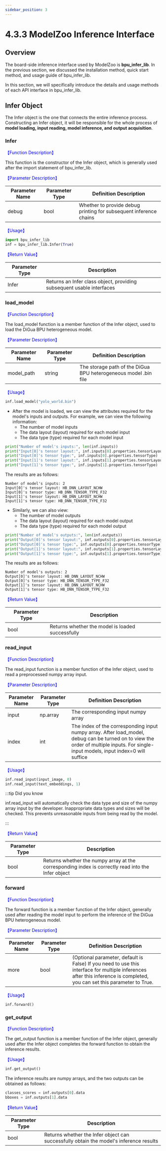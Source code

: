 ```yaml
---
sidebar_position: 3
---
```


# 4.3.3 ModelZoo Inference Interface

## Overview

The board-side inference interface used by ModelZoo is **bpu_infer_lib**. In the previous section, we discussed the installation method, quick start method, and usage guide of bpu_infer_lib.

In this section, we will specifically introduce the details and usage methods of each API interface in bpu_infer_lib.

## Infer Object

The Infer object is the one that connects the entire inference process. Constructing an Infer object, it will be responsible for the whole process of **model loading, input reading, model inference, and output acquisition**.

### Infer

<font color='Blue'>【Function Description】</font>

This function is the constructor of the Infer object, which is generally used after the import statement of bpu_infer_lib.

<font color='Blue'>【Parameter Description】</font>  

| Parameter Name | Parameter Type | Definition Description                                       |
| ----------- | ----------- | ------------------------ |
| debug          | bool           | Whether to provide debug printing for subsequent inference chains |

<font color='Blue'>【Usage】</font> 

```Python
import bpu_infer_lib
inf = bpu_infer_lib.Infer(True)
```

<font color='Blue'>【Return Value】</font>  

| Parameter Type | Description                                                  |
| ----------- | ------------------------ |
| Infer          | Returns an Infer class object, providing subsequent usable interfaces |

### load_model

<font color='Blue'>【Function Description】</font>

The load_model function is a member function of the Infer object, used to load the DiGua BPU heterogeneous model.

<font color='Blue'>【Parameter Description】</font>  

| Parameter Name | Parameter Type | Definition Description                                       |
| ----------- | ----------- | ------------------------ |
| model_path     | string         | The storage path of the DiGua BPU heterogeneous model .bin file |

<font color='Blue'>【Usage】</font> 

```Python
inf.load_model("yolo_world.bin")
```

- After the model is loaded, we can view the attributes required for the model's inputs and outputs. For example, we can view the following information:
  - The number of model inputs
  - The data layout (layout) required for each model input
  - The data type (type) required for each model input

```Python
print("Number of model's inputs:", len(inf.inputs))
print("Input[0]'s tensor layout:", inf.inputs[0].properties.tensorLayout)
print("Input[0]'s tensor type:", inf.inputs[0].properties.tensorType)
print("Input[1]'s tensor layout:", inf.inputs[1].properties.tensorLayout)
print("Input[1]'s tensor type:", inf.inputs[1].properties.tensorType)
```

The results are as follows:

```
Number of model's inputs: 2
Input[0]'s tensor layout: HB_DNN_LAYOUT_NCHW
Input[0]'s tensor type: HB_DNN_TENSOR_TYPE_F32
Input[1]'s tensor layout: HB_DNN_LAYOUT_NCHW
Input[1]'s tensor type: HB_DNN_TENSOR_TYPE_F32
```

- Similarly, we can also view:
  - The number of model outputs
  - The data layout (layout) required for each model output
  - The data type (type) required for each model output

```Python
print("Number of model's outputs:", len(inf.outputs))
print("Output[0]'s tensor layout:", inf.outputs[0].properties.tensorLayout)
print("Output[0]'s tensor type:", inf.outputs[0].properties.tensorType)
print("Output[1]'s tensor layout:", inf.outputs[1].properties.tensorLayout)
print("Output[1]'s tensor type:", inf.outputs[1].properties.tensorType)
```

The results are as follows:

```
Number of model's outputs: 2
Output[0]'s tensor layout: HB_DNN_LAYOUT_NCHW
Output[0]'s tensor type: HB_DNN_TENSOR_TYPE_F32
Output[1]'s tensor layout: HB_DNN_LAYOUT_NCHW
Output[1]'s tensor type: HB_DNN_TENSOR_TYPE_F32
```

<font color='Blue'>【Return Value】</font>  

| Parameter Type | Description                                      |
| ----------- | ------------------------ |
| bool           | Returns whether the model is loaded successfully |


### read_input

<font color='Blue'>【Function Description】</font>

The read_input function is a member function of the Infer object, used to read a preprocessed numpy array input.

<font color='Blue'>【Parameter Description】</font>  

| Parameter Name | Parameter Type | Definition Description                                       |
| ----------- | ----------- | ------------------------ |
| input          | np.array       | The corresponding input numpy array                          |
| index          | int            | The index of the corresponding input numpy array. After load_model, debug can be turned on to view the order of multiple inputs. For single-input models, input index=0 will suffice |

<font color='Blue'>【Usage】</font> 

```Python
inf.read_input(input_image, 0)
inf.read_input(text_embeddings, 1)
```

:::tip Did you know

inf.read_input will automatically check the data type and size of the numpy array input by the developer. Inappropriate data types and sizes will be checked. This prevents unreasonable inputs from being read by the model.

:::

<font color='Blue'>【Return Value】</font>  

| Parameter Type | Description                                                  |
| ----------- | ------------------------ |
| bool           | Returns whether the numpy array at the corresponding index is correctly read into the Infer object |


### forward

<font color='Blue'>【Function Description】</font>

The forward function is a member function of the Infer object, generally used after reading the model input to perform the inference of the DiGua BPU heterogeneous model.

<font color='Blue'>【Parameter Description】</font>  

| Parameter Name | Parameter Type | Definition Description                                       |
| ----------- | ----------- | ------------------------ |
| more           | bool           | (Optional parameter, default is False) If you need to use this interface for multiple inferences after this inference is completed, you can set this parameter to True. |

<font color='Blue'>【Usage】</font> 

```Python
inf.forward()
```

### get_output

<font color='Blue'>【Function Description】</font>

The get_output function is a member function of the Infer object, generally used after the Infer object completes the forward function to obtain the inference results.

<font color='Blue'>【Usage】</font> 

```Python
inf.get_output()
```

The inference results are numpy arrays, and the two outputs can be obtained as follows:

```Python
classes_scores = inf.outputs[0].data
bboxes = inf.outputs[1].data
```

<font color='Blue'>【Return Value】</font>  

| Parameter Type | Description                                                  |
| ----------- | ------------------------ |
| bool           | Returns whether the Infer object can successfully obtain the model's inference results |


